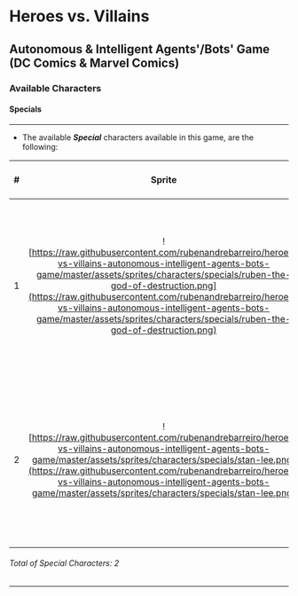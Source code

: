 # Heroes vs. Villains
## Autonomous & Intelligent Agents'/Bots' Game (DC Comics & Marvel Comics)

### Available Characters

#### Specials

***

* The available **_Special_** characters available in this game, are the following:

| #  | Sprite  | Name      | Stamina [0-100] | Wisdom [0-100] | Strength [0-100]   | Velocity [0-100]   | Description |
|:--:|:-------:|:---------:|:-------:|:------------:|:-------:|:-------:|:-----------:|
| 1  | ![https://raw.githubusercontent.com/rubenandrebarreiro/heroes-vs-villains-autonomous-intelligent-agents-bots-game/master/assets/sprites/characters/specials/ruben-the-god-of-destruction.png](https://raw.githubusercontent.com/rubenandrebarreiro/heroes-vs-villains-autonomous-intelligent-agents-bots-game/master/assets/sprites/characters/specials/ruben-the-god-of-destruction.png)       | **_Rúben, The God of Destruction_** | N/A     | N/A          | N/A     | N/A      | ```` The creator of this specific game. He's also known, in this game, as the "Reincarnation of Evil". This special character have powers similar to a God and can end the game, at anytime, causing the destruction of the world! ```` [See more](https://rubenandrebarreiro.github.io/) |
| 2  | ![https://raw.githubusercontent.com/rubenandrebarreiro/heroes-vs-villains-autonomous-intelligent-agents-bots-game/master/assets/sprites/characters/specials/stan-lee.png](https://raw.githubusercontent.com/rubenandrebarreiro/heroes-vs-villains-autonomous-intelligent-agents-bots-game/master/assets/sprites/characters/specials/stan-lee.png)       | **_Stan Lee_** | N/A     | N/A          | N/A     | N/A      | ```` The Marvel Comics' primary creative leader. He's also known, in this game, as the "Creator". This special character have powers similar to a God and can end the game, at anytime, causing the redemption of the world! ```` [See more](https://en.wikipedia.org/wiki/Stan_Lee) |

###### Total of _Special Characters_: 2

***
